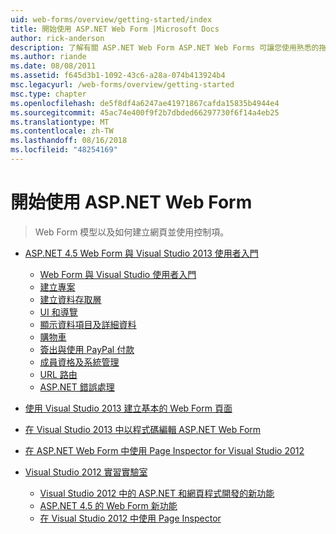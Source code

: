 ```yaml
---
uid: web-forms/overview/getting-started/index
title: 開始使用 ASP.NET Web Form |Microsoft Docs
author: rick-anderson
description: 了解有關 ASP.NET Web Form ASP.NET Web Forms 可讓您使用熟悉的拖放、 事件驅動模型建置動態的網站。 設計介面和 hund 中...
ms.author: riande
ms.date: 08/08/2011
ms.assetid: f645d3b1-1092-43c6-a28a-074b413924b4
msc.legacyurl: /web-forms/overview/getting-started
msc.type: chapter
ms.openlocfilehash: de5f8df4a6247ae41971867cafda15835b4944e4
ms.sourcegitcommit: 45ac74e400f9f2b7dbded66297730f6f14a4eb25
ms.translationtype: MT
ms.contentlocale: zh-TW
ms.lasthandoff: 08/16/2018
ms.locfileid: "48254169"
---
```

<a name="getting-started-with-aspnet-web-forms"></a>開始使用 ASP.NET Web Form
====================
> Web Form 模型以及如何建立網頁並使用控制項。


- [ASP.NET 4.5 Web Form 與 Visual Studio 2013 使用者入門](getting-started-with-aspnet-45-web-forms/index.md)

    - [Web Form 與 Visual Studio 使用者入門](getting-started-with-aspnet-45-web-forms/introduction-and-overview.md)
    - [建立專案](getting-started-with-aspnet-45-web-forms/create-the-project.md)
    - [建立資料存取層](getting-started-with-aspnet-45-web-forms/create_the_data_access_layer.md)
    - [UI 和導覽](getting-started-with-aspnet-45-web-forms/ui_and_navigation.md)
    - [顯示資料項目及詳細資料](getting-started-with-aspnet-45-web-forms/display_data_items_and_details.md)
    - [購物車](getting-started-with-aspnet-45-web-forms/shopping-cart.md)
    - [簽出與使用 PayPal 付款](getting-started-with-aspnet-45-web-forms/checkout-and-payment-with-paypal.md)
    - [成員資格及系統管理](getting-started-with-aspnet-45-web-forms/membership-and-administration.md)
    - [URL 路由](getting-started-with-aspnet-45-web-forms/url-routing.md)
    - [ASP.NET 錯誤處理](getting-started-with-aspnet-45-web-forms/aspnet-error-handling.md)
- [使用 Visual Studio 2013 建立基本的 Web Form 頁面](creating-a-basic-web-forms-page.md)
- [在 Visual Studio 2013 中以程式碼編輯 ASP.NET Web Form](code-editing-in-web-forms-pages.md)
- [在 ASP.NET Web Form 中使用 Page Inspector for Visual Studio 2012](using-page-inspector-in-a-visual-studio-11-beta-web-forms-project.md)
- [Visual Studio 2012 實習實驗室](hands-on-labs/index.md)

    - [Visual Studio 2012 中的 ASP.NET 和網頁程式開發的新功能](hands-on-labs/whats-new-in-aspnet-and-web-development-in-visual-studio-2012.md)
    - [ASP.NET 4.5 的 Web Form 新功能](hands-on-labs/whats-new-in-web-forms-in-aspnet-45.md)
    - [在 Visual Studio 2012 中使用 Page Inspector](hands-on-labs/using-page-inspector-in-visual-studio-2012.md)
